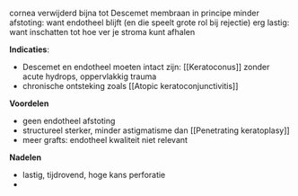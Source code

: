 cornea verwijderd bijna tot Descemet membraan
in principe minder afstoting: want endotheel blijft (en die speelt grote rol bij rejectie)
erg lastig: want inschatten tot hoe ver je stroma kunt afhalen

**Indicaties**:
- Descemet en endotheel moeten intact zijn: [[Keratoconus]] zonder acute hydrops, oppervlakkig trauma
- chronische ontsteking zoals [[Atopic keratoconjunctivitis]] 

**Voordelen**
- geen endotheel afstoting
- structureel sterker, minder astigmatisme dan [[Penetrating keratoplasy]]
- meer grafts: endotheel kwaliteit niet relevant

**Nadelen**
- lastig, tijdrovend, hoge kans perforatie
- 